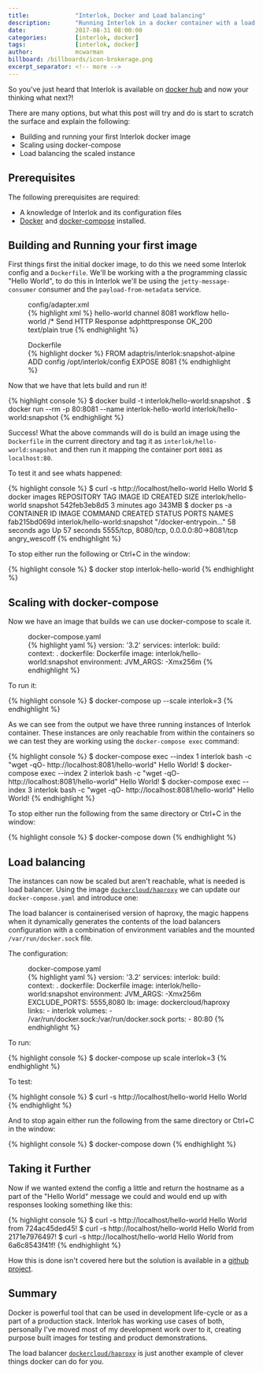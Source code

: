 ```yaml
---
title:             "Interlok, Docker and Load balancing"
description:       "Running Interlok in a docker container with a load balancer."
date:              2017-08-31 08:00:00
categories:        [interlok, docker]
tags:              [interlok, docker]
author:            mcwarman
billboard: /billboards/icon-brokerage.png
excerpt_separator: <!-- more -->
---
```


So you've just heard that Interlok is available on [docker hub][interlok-docker-hub] and now your thinking what next?!

<!-- more -->

There are many options, but what this post will try and do is start to scratch the surface and explain the following:

* Building and running your first Interlok docker image
* Scaling using docker-compose
* Load balancing the scaled instance

## Prerequisites

The following prerequisites are required:

* A knowledge of Interlok and its configuration files
* [Docker][install-docker] and [docker-compose][install-docker-compose] installed.

## Building and Running your first image

First things first the initial docker image, to do this we need some Interlok config and a `Dockerfile`. We'll be working with a the programming classic "Hello World", to do this in Interlok we'll be using the `jetty-message-consumer` consumer and the `payload-from-metadata` service.

<figure class="highlight">
  <figcaption class="g code-caption">config/adapter.xml</figcaption>
{% highlight xml %}
<adapter>
  <unique-id>hello-world</unique-id>
  <channel-list>
    <channel>
      <unique-id>channel</unique-id>
      <consume-connection class="jetty-http-connection">
        <port>8081</port>
      </consume-connection>
      <produce-connection class="null-connection" />
      <workflow-list>
        <standard-workflow>
          <unique-id>workflow</unique-id>
          <consumer class="jetty-message-consumer">
            <destination class="configured-consume-destination">
              <configured-thread-name>hello-world</configured-thread-name>
              <destination>/*</destination>
            </destination>
            <parameter-handler class="jetty-http-ignore-parameters"/>
            <header-handler class="jetty-http-headers-as-metadata"/>
          </consumer>
          <service-collection class="service-list">
            <services>
              <payload-from-metadata-service>
                <template><![CDATA[Hello World!]]></template>
              </payload-from-metadata-service>
            </services>
          </service-collection>
          <producer class="jetty-standard-response-producer">
            <unique-id>Send HTTP Response</unique-id>
            <status-provider class="http-metadata-status">
              <code-key>adphttpresponse</code-key>
              <default-status>OK_200</default-status>
            </status-provider>
            <response-header-provider class="jetty-metadata-response-headers">
              <filter class="remove-all-metadata-filter"/>
            </response-header-provider>
            <content-type-provider class="http-raw-content-type-provider">
              <content-type>text/plain</content-type>
            </content-type-provider>
            <send-payload>true</send-payload>
          </producer>
        </standard-workflow>
      </workflow-list>
    </channel>
  </channel-list>
</adapter>  
{% endhighlight %}
</figure>

<figure class="highlight">
  <figcaption class="g code-caption">Dockerfile</figcaption>
{% highlight docker %}
FROM adaptris/interlok:snapshot-alpine
ADD config /opt/interlok/config
EXPOSE 8081
{% endhighlight %}
</figure>

Now that we have that lets build and run it!

{% highlight console %}
$ docker build -t interlok/hello-world:snapshot .
$ docker run --rm -p 80:8081 --name interlok-hello-world interlok/hello-world:snapshot
{% endhighlight %}

Success! What the above commands will do is build an image using the `Dockerfile` in the current directory and tag it as `interlok/hello-world:snapshot` and then run it mapping the container port `8081` as `localhost:80`.

To test it and see whats happened:

{% highlight console %}
$ curl -s http://localhost/hello-world
Hello World
$ docker images
REPOSITORY                             TAG                 IMAGE ID            CREATED             SIZE
interlok/hello-world                   snapshot            542feb3eb8d5        3 minutes ago       343MB
$ docker ps -a
CONTAINER ID        IMAGE                           COMMAND                  CREATED             STATUS                     PORTS                                      NAMES
fab215bd069d        interlok/hello-world:snapshot   "/docker-entrypoin..."   58 seconds ago      Up 57 seconds              5555/tcp, 8080/tcp, 0.0.0.0:80->8081/tcp   angry_wescoff
{% endhighlight %}

To stop either run the following or Ctrl+C in the window:

{% highlight console %}
$ docker stop interlok-hello-world
{% endhighlight %}

## Scaling with docker-compose

Now we have an image that builds we can use docker-compose to scale it.

<figure class="highlight">
  <figcaption class="g code-caption">docker-compose.yaml</figcaption>
{% highlight yaml %}
version: '3.2'
services:
  interlok:
    build:
      context: .
      dockerfile: Dockerfile
    image: interlok/hello-world:snapshot
    environment:
      JVM_ARGS: -Xmx256m
{% endhighlight %}
</figure>

To run it:

{% highlight console %}
$ docker-compose up --scale interlok=3
{% endhighlight %}

As we can see from the output we have three running instances of Interlok container. These instances are only reachable from within the containers so we can test they are working using the `docker-compose exec` command:

{% highlight console %}
$ docker-compose exec --index 1 interlok bash  -c "wget -qO-  http://localhost:8081/hello-world"
Hello World!
$ docker-compose exec --index 2 interlok bash  -c "wget -qO-  http://localhost:8081/hello-world"
Hello World!
$ docker-compose exec --index 3 interlok bash  -c "wget -qO-  http://localhost:8081/hello-world"
Hello World!
{% endhighlight %}

To stop either run the following from the same directory or Ctrl+C in the window:

{% highlight console %}
$ docker-compose down
{% endhighlight %}

## Load balancing

The instances can now be scaled but aren't reachable, what is needed is load balancer. Using the image [`dockercloud/haproxy`][dockercloud-haproxy] we can update our `docker-compose.yaml` and introduce one:

The load balancer is containerised version of haproxy, the magic happens when it dynamically generates the contents of the load balancers configuration with a combination of environment variables and the mounted `/var/run/docker.sock` file.

The configuration:

<figure class="highlight">
  <figcaption class="g code-caption">docker-compose.yaml</figcaption>
{% highlight yaml %}
version: '3.2'
services:
  interlok:
    build:
      context: .
      dockerfile: Dockerfile
    image: interlok/hello-world:snapshot
    environment:
      JVM_ARGS: -Xmx256m
      EXCLUDE_PORTS: 5555,8080
  lb:
    image: dockercloud/haproxy
    links:
      - interlok
    volumes:
      - /var/run/docker.sock:/var/run/docker.sock
    ports:
      - 80:80
{% endhighlight %}
</figure>

To run:

{% highlight console %}
$ docker-compose up scale interlok=3
{% endhighlight %}

To test:

{% highlight console %}
$ curl -s http://localhost/hello-world
Hello World
{% endhighlight %}

And to stop again either run the following from the same directory or Ctrl+C in the window:

{% highlight console %}
$ docker-compose down
{% endhighlight %}


## Taking it Further

Now if we wanted extend the config a little and return the hostname as a part of the "Hello World" message we could and would end up with responses looking something like this:

{% highlight console %}
$ curl -s http://localhost/hello-world
Hello World from 724ac45ded45!
$ curl -s http://localhost/hello-world
Hello World from 2171e7976497!
$ curl -s http://localhost/hello-world
Hello World from 6a6c8543f41f!
{% endhighlight %}

How this is done isn't covered here but the solution is available in a [github project][demo].

## Summary

Docker is powerful tool that can be used in development life-cycle or as a part of a production stack. Interlok has working use cases of both, personally I've moved most of my development work over to it, creating purpose built images for testing and product demonstrations.

The load balancer [`dockercloud/haproxy`][dockercloud-haproxy] is just another example of clever things docker can do for you.

[install-docker]: https://docs.docker.com/engine/installation/
[install-docker-compose]: https://docs.docker.com/compose/install/
[interlok-docker-hub]: https://hub.docker.com/r/adaptris/interlok/
[dockercloud-haproxy]: https://github.com/docker/dockercloud-haproxy
[demo]: https://github.com/adaptris-labs/interlok-load-balanced

